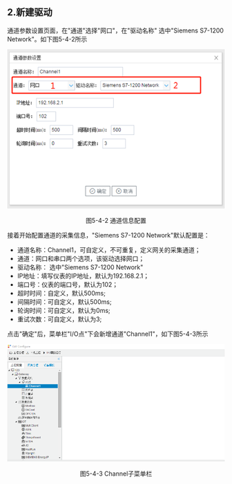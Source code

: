 ## 2.新建驱动

通道参数设置页面，在"通道"选择"网口"，在"驱动名称" 选中"Siemens S7-1200 Network"。如下图5-4-2所示

![](assets/默认采集信息.png)

<center>  图5-4-2 通道信息配置	</center>

接着开始配置通道的采集信息，"Siemens S7-1200 Network"默认配置是：

- 通道名称：Channel1，可自定义，不可重复，定义网关的采集通道；
- 通道：网口和串口两个选项，该驱动选择网口；
- 驱动名称： 选中"Siemens S7-1200 Network"
- IP地址：填写仪表的IP地址，默认为192.168.2.1；
- 端口号：仪表的端口号，默认为102；
- 超时时间：自定义，默认500ms; 
- 间隔时间：可自定义，默认500ms;
- 轮询时间：可自定义，默认为0ms;
- 重试次数：可自定义，默认为3;

点击"确定"后，菜单栏"I/O点"下会新增通道"Channel1"，如下图5-4-3所示

![](../../../assets/通道创建完成.png)

<center> 图5-4-3 Channel子菜单栏</center>